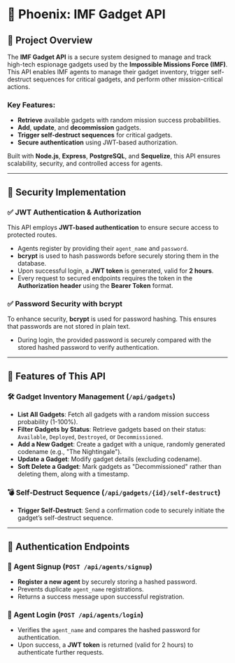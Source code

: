 # 🚀 Phoenix: IMF Gadget API

## 📌 Project Overview

The **IMF Gadget API** is a secure system designed to manage and track high-tech espionage gadgets used by the **Impossible Missions Force (IMF)**. This API enables IMF agents to manage their gadget inventory, trigger self-destruct sequences for critical gadgets, and perform other mission-critical actions.

### Key Features:
- **Retrieve** available gadgets with random mission success probabilities.
- **Add**, **update**, and **decommission** gadgets.
- **Trigger self-destruct sequences** for critical gadgets.
- **Secure authentication** using JWT-based authorization.

Built with **Node.js**, **Express**, **PostgreSQL**, and **Sequelize**, this API ensures scalability, security, and controlled access for agents.

---

## 🔐 Security Implementation

### ✅ JWT Authentication & Authorization

This API employs **JWT-based authentication** to ensure secure access to protected routes. 

- Agents register by providing their `agent_name` and `password`.
- **bcrypt** is used to hash passwords before securely storing them in the database.
- Upon successful login, a **JWT token** is generated, valid for **2 hours**.
- Every request to secured endpoints requires the token in the **Authorization header** using the **Bearer Token** format.

### ✅ Password Security with bcrypt

To enhance security, **bcrypt** is used for password hashing. This ensures that passwords are not stored in plain text.

- During login, the provided password is securely compared with the stored hashed password to verify authentication.

---

## 📌 Features of This API

### 🛠️ Gadget Inventory Management (`/api/gadgets`)

- **List All Gadgets**: Fetch all gadgets with a random mission success probability (1-100%).
- **Filter Gadgets by Status**: Retrieve gadgets based on their status: `Available`, `Deployed`, `Destroyed`, or `Decommissioned`.
- **Add a New Gadget**: Create a gadget with a unique, randomly generated codename (e.g., "The Nightingale").
- **Update a Gadget**: Modify gadget details (excluding codename).
- **Soft Delete a Gadget**: Mark gadgets as "Decommissioned" rather than deleting them, along with a timestamp.

### 💣 Self-Destruct Sequence (`/api/gadgets/{id}/self-destruct`)

- **Trigger Self-Destruct**: Send a confirmation code to securely initiate the gadget’s self-destruct sequence.

---

## 📌 Authentication Endpoints

### 📝 Agent Signup (`POST /api/agents/signup`)

- **Register a new agent** by securely storing a hashed password.
- Prevents duplicate `agent_name` registrations.
- Returns a success message upon successful registration.

### 🔑 Agent Login (`POST /api/agents/login`)

- Verifies the `agent_name` and compares the hashed password for authentication.
- Upon success, a **JWT token** is returned (valid for 2 hours) to authenticate further requests.
